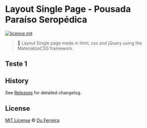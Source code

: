 # Layout Single Page - Pousada Paraíso Seropédica

[![licence mit](https://img.shields.io/badge/licence-MIT-blue.svg)](https://github.com/edualvesf13/pousada-paraiso-seropedica/blob/master/LICENSE.md)

> :rocket: Layout Single page made in html, css and jQuery using the MaterializeCSS framework.

## Teste 1

## History
See [Releases](https://github.com/edualvesf13/pousada-paraiso-seropedica/releases) for detailed changelog.

## License
[MIT License](https://github.com/edualvesf13/pousada-paraiso-seropedica/blob/master/LICENSE.md) © [Du Ferreira](https://duferreira.com.br/)
